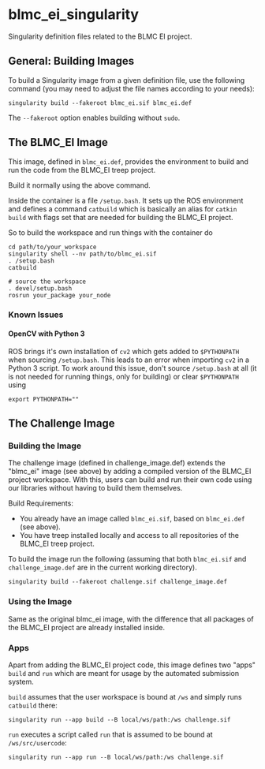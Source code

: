 # blmc_ei_singularity

Singularity definition files related to the BLMC EI project.

## General: Building Images

To build a Singularity image from a given definition file, use the following
command (you may need to adjust the file names according to your needs):

    singularity build --fakeroot blmc_ei.sif blmc_ei.def

The `--fakeroot` option enables building without `sudo`.


## The BLMC_EI Image

This image, defined in `blmc_ei.def`, provides the environment to build and run
the code from the BLMC_EI treep project.

Build it normally using the above command.

Inside the container is a file `/setup.bash`.  It sets up the ROS environment
and defines a command `catbuild` which is basically an alias for `catkin build`
with flags set that are needed for building the BLMC_EI project.

So to build the workspace and run things with the container do

    cd path/to/your_workspace
    singularity shell --nv path/to/blmc_ei.sif
    . /setup.bash
    catbuild

    # source the workspace
    . devel/setup.bash
    rosrun your_package your_node


### Known Issues

#### OpenCV with Python 3

ROS brings it's own installation of `cv2` which gets added to `$PYTHONPATH` when
sourcing `/setup.bash`.  This leads to an error when importing `cv2` in a Python
3 script.  To work around this issue, don't source `/setup.bash` at all (it is
not needed for running things, only for building) or clear `$PYTHONPATH` using

    export PYTHONPATH=""


## The Challenge Image

### Building the Image

The challenge image (defined in challenge_image.def) extends the "blmc_ei" image
(see above) by adding a compiled version of the BLMC_EI project workspace.  With
this, users can build and run their own code using our libraries without having
to build them themselves.

Build Requirements:

- You already have an image called `blmc_ei.sif`, based on `blmc_ei.def` (see
  above).
- You have treep installed locally and access to all repositories of the BLMC_EI
  treep project.

To build the image run the following (assuming that both `blmc_ei.sif` and
`challenge_image.def` are in the current working directory).

    singularity build --fakeroot challenge.sif challenge_image.def


### Using the Image

Same as the original blmc_ei image, with the difference that all packages of the
BLMC_EI project are already installed inside.


### Apps

Apart from adding the BLMC_EI project code, this image defines two "apps"
`build` and `run` which are meant for usage by the automated submission system.

`build` assumes that the user workspace is bound at `/ws` and simply runs
`catbuild` there:

    singularity run --app build --B local/ws/path:/ws challenge.sif

`run` executes a script called `run` that is assumed to be bound at
`/ws/src/usercode`:

    singularity run --app run --B local/ws/path:/ws challenge.sif
